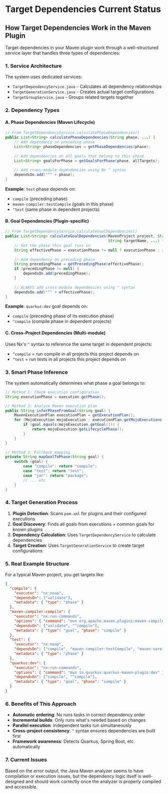 # Target Dependencies Current Status

## How Target Dependencies Work in the Maven Plugin

Target dependencies in your Maven plugin work through a well-structured service layer that handles three types of dependencies:

### 1. **Service Architecture**

The system uses dedicated services:
- `TargetDependencyService.java` - Calculates all dependency relationships
- `TargetGenerationService.java` - Creates actual target configurations
- `TargetGroupService.java` - Groups related targets together

### 2. **Dependency Types**

#### A. **Phase Dependencies** (Maven Lifecycle)
```java
// From TargetDependencyService.calculatePhaseDependencies()
public List<String> calculatePhaseDependencies(String phase, ...) {
    // Add dependency on preceding phase
    List<String> phaseDependencies = getPhaseDependencies(phase);
    
    // Add dependencies on all goals that belong to this phase
    List<String> goalsForPhase = getGoalsForPhase(phase, allTargets);
    
    // Add cross-module dependencies using Nx ^ syntax
    dependsOn.add("^" + phase);
}
```

**Example**: `test` phase depends on:
- `compile` (preceding phase)
- `maven-compiler:testCompile` (goals in this phase)
- `^test` (same phase in dependent projects)

#### B. **Goal Dependencies** (Plugin-specific)
```java
// From TargetDependencyService.calculateGoalDependencies()
public List<String> calculateGoalDependencies(MavenProject project, String executionPhase, 
                                              String targetName, ...) {
    // Get the phase this goal runs in
    String effectivePhase = executionPhase != null ? executionPhase : inferPhaseFromGoal(goal);
    
    // Add dependency on preceding phase
    String precedingPhase = getPrecedingPhase(effectivePhase);
    if (precedingPhase != null) {
        dependsOn.add(precedingPhase);
    }
    
    // ALWAYS add cross-module dependencies using ^ syntax
    dependsOn.add("^" + effectivePhase);
}
```

**Example**: `quarkus:dev` goal depends on:
- `compile` (preceding phase of its execution phase)
- `^compile` (compile phase in dependent projects)

#### C. **Cross-Project Dependencies** (Multi-module)
Uses Nx's `^` syntax to reference the same target in dependent projects:
- `^compile` = run compile in all projects this project depends on
- `^test` = run tests in all projects this project depends on

### 3. **Smart Phase Inference**

The system automatically determines what phase a goal belongs to:

```java
// Method 1: Check execution configuration
String executionPhase = execution.getPhase();

// Method 2: Analyze Maven execution plan
public String inferPhaseFromGoal(String goal) {
    MavenExecutionPlan executionPlan = getExecutionPlan();
    for (MojoExecution mojoExecution : executionPlan.getMojoExecutions()) {
        if (goal.equals(mojoExecution.getGoal())) {
            return mojoExecution.getLifecyclePhase();
        }
    }
}

// Method 3: Fallback mapping
private String mapGoalToPhase(String goal) {
    switch (goal) {
        case "compile": return "compile";
        case "test": return "test";
        case "jar": return "package";
        // ... etc
    }
}
```

### 4. **Target Generation Process**

1. **Plugin Detection**: Scans `pom.xml` for plugins and their configured executions
2. **Goal Discovery**: Finds all goals from executions + common goals for known plugins
3. **Dependency Calculation**: Uses `TargetDependencyService` to calculate dependencies
4. **Target Creation**: Uses `TargetGenerationService` to create target configurations

### 5. **Real Example Structure**

For a typical Maven project, you get targets like:

```json
{
  "compile": {
    "executor": "nx:noop",
    "dependsOn": ["validate"],
    "metadata": { "type": "phase" }
  },
  "maven-compiler:compile": {
    "executor": "nx:run-commands", 
    "options": { "command": "mvn org.apache.maven.plugins:maven-compiler-plugin:compile" },
    "dependsOn": ["validate", "^compile"],
    "metadata": { "type": "goal", "phase": "compile" }
  },
  "test": {
    "executor": "nx:noop",
    "dependsOn": ["compile", "maven-compiler:testCompile", "maven-surefire:test"],
    "metadata": { "type": "phase" }
  },
  "quarkus:dev": {
    "executor": "nx:run-commands",
    "options": { "command": "mvn io.quarkus:quarkus-maven-plugin:dev" },
    "dependsOn": ["compile", "^compile"], 
    "metadata": { "type": "goal", "phase": "compile" }
  }
}
```

### 6. **Benefits of This Approach**

- **Automatic ordering**: Nx runs tasks in correct dependency order
- **Incremental builds**: Only runs what's needed based on changes
- **Parallel execution**: Independent tasks run simultaneously
- **Cross-project consistency**: `^` syntax ensures dependencies are built first
- **Framework awareness**: Detects Quarkus, Spring Boot, etc. automatically

### 7. **Current Issues**

Based on the error output, the Java Maven analyzer seems to have compilation or execution issues, but the dependency logic itself is well-designed and should work correctly once the analyzer is properly compiled and accessible.